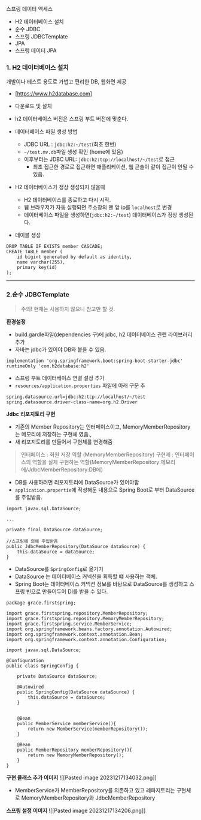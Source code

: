 스프링 데이터 액세스
- H2 데이터베이스 설치
- 순수 JDBC
- 스프링 JDBCTemplate
- JPA
- 스프링 데이터 JPA

### 1. H2 데이터베이스 설치
 개발이나 테스트 용도로 가볍고 편리한 DB, 웹화면 제공
 - [https://www.h2database.com]
 - 다운로드 및 설치
 - h2 데이터베이스 버전은 스프링 부트 버전에 맞춘다.
 - 데이터베이스 파일 생성 방법
	 - JDBC URL : `jdbc:h2:~/test`(최초 한번)
	 - `~/test.mv.db`파일 생성 확인 (home에 있음)
	 - 이후부터는 JDBC URL: `jdbc:h2:tcp://localhost/~/test`로 접근
		 - 최초 접근한 경로로 접근하면 애플리케이션, 웹 콘솔이 같이 접근이 안될 수 있음.

- H2 데이터베이스가 정상 생성되지 않을때
	- H2 데이터베이스를 종료하고 다시 시작.
	- 웹 브라우저가 자동 실행되면 주소창의 맨 앞 ip를 `localhost`로 변경
	- 데이터베이스 파일을 생성하면(`jdbc:h2:~/test`) 데이터베이스가 정상 생성된다.

- 테이블 생성
```
DROP TABLE IF EXISTS member CASCADE;
CREATE TABLE member (
	id bigint generated by default as identity,
	name varchar(255),
	primary key(id)
);
```

***

### 2.순수 JDBCTemplate 
>주의! 현재는 사용하지 않으니 참고만 할 것.

**환경설정**
- build.gardle파일(dependencies 구)에 jdbc, h2 데이터베이스 관련 라이브러리 추가
- 자바는 jdbc가 있어야 DB와 붙을 수 있음.
```
implementation 'org.springframework.boot:spring-boot-starter-jdbc'
runtimeOnly 'com.h2database:h2'
```

- 스프링 부트 데이터베이스 연결 설정 추가
- `resources/application.properties` 파일에 아래 구문 추
```
spring.datasource.url=jdbc:h2:tcp://localhost/~/test
spring.datasource.driver-class-name=org.h2.Driver
```


**Jdbc 리포지토리 구현**
- 기존의 Member Repository는 인터페이스이고, MemoryMemberRepository는 메모리에 저장하는 구현체 였음.,
- 새 리포지토리를 만들어서 구현체를 변경해줌

> 인터페이스 : 회원 저장 역할 (MemoryMemberRepository)
> 구현제 : 인터페이스의 역할을 실제 구현하는 역할(MemoryMemberRepository:메모리에/JdbcMemberRepository:DB에)

- DB를 사용하려면 리포지토리에 DataSource가 있어야함
- `application.propertie`에 작성해둔 내용으로 Spring Boot로 부터 DataSource를 주입받음.
```
import javax.sql.DataSource;

...

private final DataSource dataSource;  

//스프링에 의해 주입받음
public JdbcMemberRepository(DataSource dataSource) {  
    this.dataSource = dataSource;  
}
```

- DataSource를 `SpringConfig`로 옮기기
- DataSource 는 데이터베이스 커넥션을 획득할 떄 사용하는 객체.
- Spring Boot는 데이터베이스 커넥션 정보를 바탕으로 DataSource를 생성하고 스프링 빈으로 만들어두어 DI를 받을 수 있다.
```
package grace.firstspring;  
  
import grace.firstspring.repository.MemberRepository;  
import grace.firstspring.repository.MemoryMemberRepository;  
import grace.firstspring.service.MemberService;  
import org.springframework.beans.factory.annotation.Autowired;  
import org.springframework.context.annotation.Bean;  
import org.springframework.context.annotation.Configuration;  
  
import javax.sql.DataSource;  
  
@Configuration  
public class SpringConfig {  
  
    private DataSource dataSource;  
  
    @Autowired  
    public SpringConfig(DataSource dataSource) {  
        this.dataSource = dataSource;  
    }  
  
  
    @Bean  
    public MemberService memberService(){  
        return new MemberService(memberRepository());  
    }  
  
    @Bean  
    public MemberRepository memberRepository(){  
        return new MemoryMemberRepository();  
    }  
}
```

**구현 클래스 추가 이미지**
![[Pasted image 20231217134032.png]]
- MemberService가 MemberRepository를 의존하고 있고 레파지토리는 구현체로 MemoryMemberRepository와 JdbcMemberRepository 


**스프링 설정 이미지**
![[Pasted image 20231217134206.png]]
